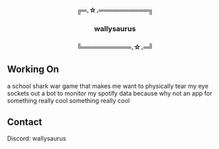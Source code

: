 <div align="center">
<h3>╔═.☆.══════════╗</h3>
<h3>wallysaurus</h3>
<h3>╚══════════.☆.═╝</h3>
</div>
<h2>Working On</h2>
a school shark war game that makes me want to physically tear my eye sockets out
a bot to monitor my spotify data because why not
an app for something really cool
something really cool
<h2>Contact</h2>
Discord: wallysaurus
